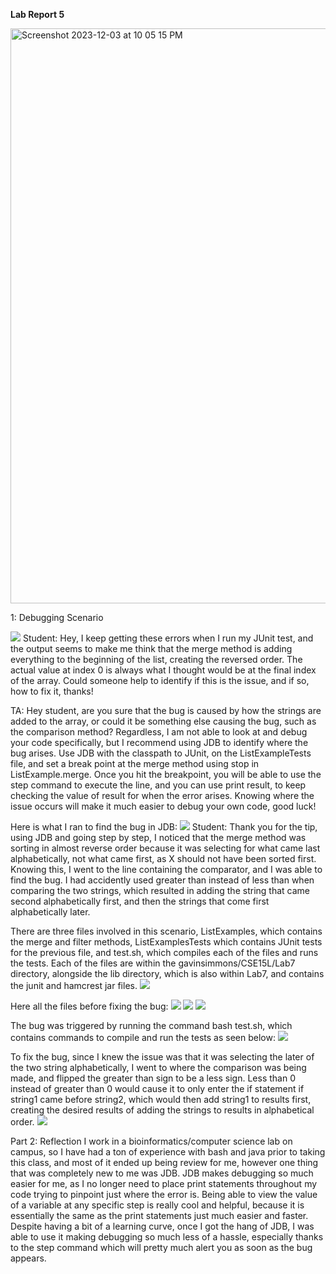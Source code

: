 **Lab Report 5**


<img width="920" alt="Screenshot 2023-12-03 at 10 05 15 PM" src="https://github.com/gasimmons/cse15l-lab-reports/assets/146766169/faa1ac40-7458-487f-8dc4-aac8d8039ddb">

 
 
 
 1: Debugging Scenario

![](https://github.com/gasimmons/cse15l-lab-reports/blob/main/Screenshot%202023-12-03%20at%2010.05.15%20PM.png)
Student: Hey, I keep getting these errors when I run my JUnit test, and the output seems to make me think that the merge method is adding everything to the beginning of the list, creating the reversed order.
The actual value at index 0 is always what I thought would be at the final index of the array. Could someone help to identify if this is the issue, and if so, how to fix it, thanks!

TA: Hey student, are you sure that the bug is caused by how the strings are added to the array, or could it be something else causing the bug, such as the comparison method?
Regardless, I am not able to look at and debug your code specifically, but I recommend using JDB to identify where the bug arises. Use JDB with the classpath to JUnit, on the ListExampleTests file, and set a break point at the merge method using stop in ListExample.merge.
Once you hit the breakpoint, you will be able to use the step command to execute the line, and you can use print result, to keep checking the value of result for when the error arises.
Knowing where the issue occurs will make it much easier to debug your own code, good luck!

Here is what I ran to find the bug in JDB:
![](https://github.com/gasimmons/cse15l-lab-reports/blob/main/Screenshot%202023-12-03%20at%209.33.05%20PM.png)
Student: Thank you for the tip, using JDB and going step by step, I noticed that the merge method was sorting in almost reverse order because it was selecting for what came last alphabetically, not what came first, as X should not have been sorted first. 
Knowing this, I went to the line containing the comparator, and I was able to find the bug.
I had accidently used greater than instead of less than when comparing the two strings, which resulted in adding the string that came second alphabetically first, and then the strings that come first alphabetically later.

There are three files involved in this scenario, ListExamples, which contains the merge and filter methods, ListExamplesTests which contains JUnit tests for the previous file, and test.sh, which compiles each of the files and runs the tests.
Each of the files are within the gavinsimmons/CSE15L/Lab7 directory, alongside the lib directory, which is also within Lab7, and contains the junit and hamcrest jar files.
![](https://github.com/gasimmons/cse15l-lab-reports/blob/main/Screenshot%202023-12-03%20at%209.12.44%20PM.png)


Here all the files before fixing the bug:
![](https://github.com/gasimmons/cse15l-lab-reports/blob/main/Screenshot%202023-12-03%20at%209.11.57%20PM.png)
![](https://github.com/gasimmons/cse15l-lab-reports/blob/main/Screenshot%202023-12-03%20at%209.12.06%20PM.png)
![](https://github.com/gasimmons/cse15l-lab-reports/blob/main/Screenshot%202023-12-03%20at%209.12.18%20PM.png)


The bug was triggered by running the command bash test.sh, which contains commands to compile and run the tests as seen below:
![](https://github.com/gasimmons/cse15l-lab-reports/blob/main/Screenshot%202023-12-03%20at%209.35.19%20PM.png)


To fix the bug, since I knew the issue was that it was selecting the later of the two string alphabetically, I went to where the comparison was being made, and flipped the greater than sign to be a less sign.
Less than 0 instead of greater than 0 would cause it to only enter the if statement if string1 came before string2, which would then add string1 to results first, creating the desired results of adding the strings to results in alphabetical order.
![](https://github.com/gasimmons/cse15l-lab-reports/blob/main/Screenshot%202023-12-03%20at%209.42.05%20PM.png)


Part 2: Reflection
I work in a bioinformatics/computer science lab on campus, so I have had a ton of experience with bash and java prior to taking this class, and most of it ended up being review for me, however one thing that was completely new to me was JDB. 
JDB makes debugging so much easier for me, as I no longer need to place print statements throughout my code trying to pinpoint just where the error is. 
Being able to view the value of a variable at any specific step is really cool and helpful, because it is essentially the same as the print statements just much easier and faster.
Despite having a bit of a learning curve, once I got the hang of JDB, I was able to use it making debugging so much less of a hassle, especially thanks to the step command which will pretty much alert you as soon as the bug appears. 
